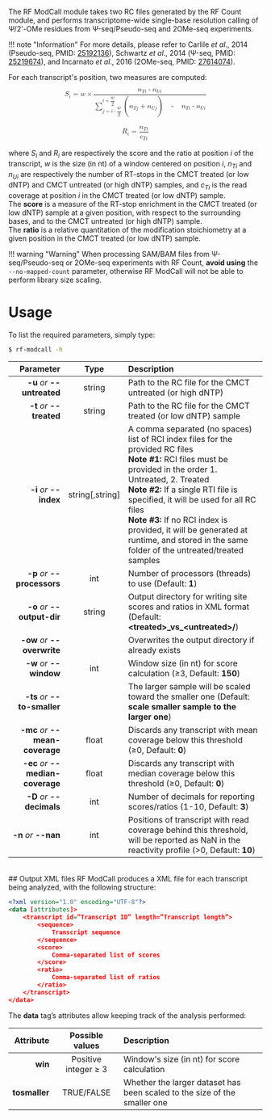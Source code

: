 The RF ModCall module takes two RC files generated by the RF Count module, and performs transcriptome-wide single-base resolution calling of &Psi;/2'-OMe residues from &Psi;-seq/Pseudo-seq and 2OMe-seq experiments.

!!! note "Information"
    For more details, please refer to Carlile *et al*., 2014 (Pseudo-seq, PMID: [25192136](https://www.ncbi.nlm.nih.gov/pubmed/25192136)), Schwartz *et al*., 2014 (&Psi;-seq, PMID: [25219674](https://www.ncbi.nlm.nih.gov/pubmed/25219674)), and Incarnato *et al*., 2016 (2OMe-seq, PMID: [27614074](https://www.ncbi.nlm.nih.gov/pubmed/27614074)).
For each transcript's position, two measures are computed:<br/>

<math display="block" xmlns="http://www.w3.org/1998/Math/MathML"><msub><mi>S</mi><mi>i</mi></msub><mo>=</mo><mi>w</mi><mo>&#xD7;</mo><mfrac><mrow><msub><mi>n</mi><mrow><mi>T</mi><mi>i</mi></mrow></msub><mo>-</mo><msub><mi>n</mi><mrow><mi>U</mi><mi>i</mi></mrow></msub></mrow><mrow><munderover><mo>&#x2211;</mo><mrow><mi>j</mi><mo>=</mo><mi>i</mi><mo>-</mo><mstyle displaystyle="true"><mfrac bevelled="true"><mi>w</mi><mn>2</mn></mfrac></mstyle></mrow><mrow><mi>i</mi><mo>+</mo><mstyle displaystyle="true"><mfrac bevelled="true"><mi>w</mi><mn>2</mn></mfrac></mstyle></mrow></munderover><mo>(</mo><msub><mi>n</mi><mrow><mi>T</mi><mi>j</mi></mrow></msub><mo>+</mo><msub><mi>n</mi><mrow><mi>U</mi><mi>j</mi></mrow></msub><mo>)</mo><mo>&#xA0;</mo><mo>-</mo><mo>&#xA0;</mo><msub><mi>n</mi><mrow><mi>T</mi><mi>i</mi></mrow></msub><mo>-</mo><msub><mi>n</mi><mrow><mi>U</mi><mi>i</mi></mrow></msub></mrow></mfrac></math>
<br/>
<math display="block" xmlns="http://www.w3.org/1998/Math/MathML"><msub><mi>R</mi><mi>i</mi></msub><mo>=</mo><mfrac><msub><mi>n</mi><mrow><mi>T</mi><mi>i</mi></mrow></msub><msub><mi>c</mi><mrow><mi>T</mi><mi>i</mi></mrow></msub></mfrac></math>
<br/>
where *S<sub>i</sub>* and *R<sub>i</sub>* are respectively the score and the ratio at position *i* of the transcript, *w* is the size (in nt) of a window centered on position *i*, *n<sub>Ti</sub>* and *n<sub>Ui</sub>* are respectively the number of RT-stops in the CMCT treated (or low dNTP) and CMCT untreated (or high dNTP) samples, and *c<sub>Ti</sub>* is the read coverage at position *i* in the CMCT treated (or low dNTP) sample.<br/>
The __score__ is a measure of the RT-stop enrichment in the CMCT treated (or low dNTP) sample at a given position, with respect to the surrounding bases, and to the CMCT untreated (or high dNTP) sample.<br/>
The __ratio__ is a relative quantitation of the modification stoichiometry at a given position in the CMCT treated (or low dNTP) sample.<br/>

!!! warning "Warning"
    When processing SAM/BAM files from &Psi;-seq/Pseudo-seq or 2OMe-seq experiments with RF Count, __avoid using__ the ``--no-mapped-count`` parameter, otherwise RF ModCall will not be able to perform library size scaling.<br/>
    
# Usage
To list the required parameters, simply type:

```bash
$ rf-modcall -h
```

Parameter         | Type | Description
----------------: | :--: |:------------
__-u__ *or* __--untreated__ | string | Path to the RC file for the CMCT untreated (or high dNTP)
__-t__ *or* __--treated__ | string | Path to the RC file for the CMCT treated (or low dNTP) sample
__-i__ *or* __--index__ | string[,string] | A comma separated (no spaces) list of RCI index files for the provided RC files<br/>__Note #1:__ RCI files must be provided in the order 1. Untreated, 2. Treated<br/>__Note #2:__ If a single RTI file is specified, it will be used for all RC files<br/>__Note #3:__ If no RCI index is provided, it will be generated at runtime, and stored in the same folder of the untreated/treated samples
__-p__ *or* __--processors__ | int | Number of processors (threads) to use (Default: __1__)
__-o__ *or* __--output-dir__ | string | Output directory for writing site scores and ratios in XML format (Default: __&lt;treated&gt;\_vs\_&lt;untreated&gt;/__)
__-ow__ *or* __--overwrite__ | | Overwrites the output directory if already exists
__-w__ *or* __--window__ | int | Window size (in nt) for score calculation (&ge;3, Default: __150__)
__-ts__ *or* __--to-smaller__ | | The larger sample will be scaled toward the smaller one (Default: __scale smaller sample to the larger one__)
__-mc__ *or* __--mean-coverage__ | float | Discards any transcript with mean coverage below this threshold (&ge;0, Default: __0__)
__-ec__ *or* __--median-coverage__ | float | Discards any transcript with median coverage below this threshold (&ge;0, Default: __0__)
__-D__ *or* __--decimals__ | int | Number of decimals for reporting scores/ratios (1-10, Default: __3__)
__-n__ *or* __--nan__ | int | Positions of transcript with read coverage behind this threshold, will be reported as NaN in the reactivity profile (&gt;0, Default: __10__)

<br/>
## Output XML files
RF ModCall produces a XML file for each transcript being analyzed, with the following structure:<br/>

```xml
<?xml version="1.0" encoding="UTF-8"?><data [attributes]>	<transcript id=”Transcript ID” length=”Transcript length”>		<sequence>			Transcript sequence		</sequence>		<score>			Comma-separated list of scores		</score>
		<ratio>			Comma-separated list of ratios		</ratio>	</transcript></data>
```
The __data__ tag’s attributes allow keeping track of the analysis performed:<br/>

Attribute     | Possible values | Description
-------------: | :------------: | :----------
__win__ | Positive integer &ge; 3 | Window's size (in nt) for score calculation
__tosmaller__ | TRUE/FALSE | Whether the larger dataset has been scaled to the size of the smaller one